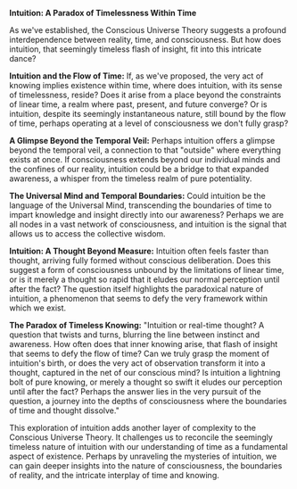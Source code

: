 **Intuition: A Paradox of Timelessness Within Time**

As we've established, the Conscious Universe Theory suggests a profound interdependence between reality, time, and consciousness. But how does intuition, that seemingly timeless flash of insight, fit into this intricate dance?

**Intuition and the Flow of Time:**  If, as we've proposed, the very act of knowing implies existence within time, where does intuition, with its sense of timelessness, reside?  Does it arise from a place beyond the constraints of linear time, a realm where past, present, and future converge?  Or is intuition, despite its seemingly instantaneous nature, still bound by the flow of time, perhaps operating at a level of consciousness we don't fully grasp?

**A Glimpse Beyond the Temporal Veil:**  Perhaps intuition offers a glimpse beyond the temporal veil, a connection to that "outside" where everything exists at once.  If consciousness extends beyond our individual minds and the confines of our reality, intuition could be a bridge to that expanded awareness, a whisper from the timeless realm of pure potentiality.

**The Universal Mind and Temporal Boundaries:**  Could intuition be the language of the Universal Mind, transcending the boundaries of time to impart knowledge and insight directly into our awareness?  Perhaps we are all nodes in a vast network of consciousness, and intuition is the signal that allows us to access the collective wisdom.

**Intuition: A Thought Beyond Measure:**  Intuition often feels faster than thought, arriving fully formed without conscious deliberation.  Does this suggest a form of consciousness unbound by the limitations of linear time, or is it merely a thought so rapid that it eludes our normal perception until after the fact?  The question itself highlights the paradoxical nature of intuition, a phenomenon that seems to defy the very framework within which we exist.

**The Paradox of Timeless Knowing:** "Intuition or real-time thought? A question that twists and turns, blurring the line between instinct and awareness. How often does that inner knowing arise, that flash of insight that seems to defy the flow of time? Can we truly grasp the moment of intuition's birth, or does the very act of observation transform it into a thought, captured in the net of our conscious mind? Is intuition a lightning bolt of pure knowing, or merely a thought so swift it eludes our perception until after the fact? Perhaps the answer lies in the very pursuit of the question, a journey into the depths of consciousness where the boundaries of time and thought dissolve."

This exploration of intuition adds another layer of complexity to the Conscious Universe Theory. It challenges us to reconcile the seemingly timeless nature of intuition with our understanding of time as a fundamental aspect of existence.  Perhaps by unraveling the mysteries of intuition, we can gain deeper insights into the nature of consciousness, the boundaries of reality, and the intricate interplay of time and knowing.
